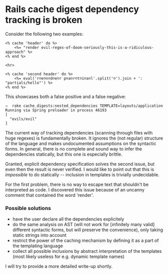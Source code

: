 # Rails cache digest dependency tracking is broken

Consider the following two examples:

```erb
<% cache 'header' do %>
	<%= "render evil-regex-of-doom-seriously-this-is-a-ridiculous-approach" %>
<% end %>

<hr>

<% cache 'second header' do %>
 	<%= eval('r☹e☹n☹d☹e☹r p☹a☹r☹t☹i☹a☹l'.split('☹').join + ': "partials/hello"') %>
<% end %>
```

This showcases both a false positive and a false negative:

```
⇒  rake cache_digests:nested_dependencies TEMPLATE=layouts/application
Running via Spring preloader in process 46193
[
  "evils/evil"
]
```

The current way of tracking dependencies (scanning through files with huge regexes) is fundamentally broken. It ignores the (not regular) structure of the language and makes undocumented assumptions on the syntactic forms. In general, there is no complete and sound way to infer the dependencies statically, but this one is especially brittle.

Granted, explicit dependency specification solves the second issue, but even then the result is never verified. I would like to point out that this is *impossible* to do statically -- inclusion in templates is trivially undecidable. 

For the first problem, there is no way to escape text that shouldn't be interpreted as code. I discovered this issue because of an uncanny comment that contained the word 'render'.

### Possible solutions

 - have the user declare all the dependencies explicitely
 - do the same analysis on AST (will not work for [infinitely many valid] different syntactic forms, but will preserve the convenience), only taking static strings into account
 - restrict the power of the caching mechanism by defining it as a part of the templating language
 - collect all possible inclusions by abstract interpretation of the templates (most likely useless for e.g. dynamic template names)

 I will try to provide a more detailed write-up shortly.